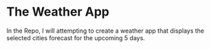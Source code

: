 # The Weather App

In the Repo, I will attempting to create a weather app that displays the selected cities forecast for the upcoming 5 days.

